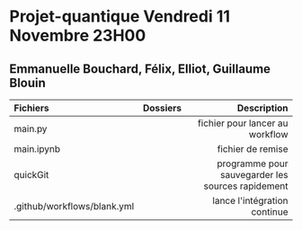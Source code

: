 # Projet-quantique Vendredi 11 Novembre 23H00
## Emmanuelle Bouchard, Félix, Elliot, Guillaume Blouin


|Fichiers|Dossiers|Description|
|:---|---|---:|
|main.py| |fichier pour lancer au workflow|
|main.ipynb| |fichier de remise|
|quickGit| |programme pour sauvegarder les sources rapidement|
|.github/workflows/blank.yml| |lance l'intégration continue|
